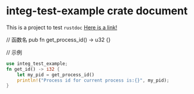 # integ-test-example crate document
This is a project to test `rustdoc`
[Here is a link!](https://www.rust-lang.org)

// 函数名
pub fn get_process_id() -> u32 {}

// 示例
```rust
use integ_test_example;
fn get_id() -> i32 {
    let my_pid = get_process_id()
    println!("Process id for current process is:{}", my_pid);
}
```